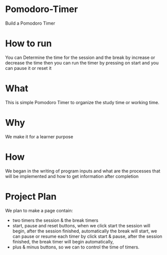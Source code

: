 # Pomodoro-Timer
Build a Pomodoro Timer

# How to run
You can Determine the time for the session and the break by increase or decrease the time then you can run the timer by pressing on start and you can pause it or reset it

# What
This is simple Pomodoro Timer to organize the study time or working time.

# Why
We make it for a learner purpose

# How
We began in the writing of program inputs and what are the processes that will be implemented and how to get information after completion

# Project Plan
 We plan to make a page contain:
 - two timers  the session & the break timers
 - start, pause and reset buttons, when we click start the session will  begin, after the session finished, automatically the break          will start, we can pause or resume each timer by click start & pause, after the session finished, the break timer will begin automatically,
 - plus & minus buttons, so we can to control the time of timers.


	




